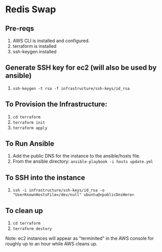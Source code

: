 # Redis Swap

## Pre-reqs
1. AWS CLI is installed and configured.
1. terraform is installed
1. ssh-keygen installed

## Generate SSH key for ec2 (will also be used by ansible)
1. `ssh-keygen -t rsa -f infrastructure/ssh-keys/id_rsa`

## To Provision the Infrastructure:
1. `cd terraform`
1. `terraform init`
1. `terraform apply`

## To Run Ansible
1. Add the public DNS for the instance to the ansible/hosts file.
2. From the ansible directory: `ansible-playbook -i hosts update.yml`

## To SSH into the instance
1. `ssh -i infrastructure/ssh-keys/id_rsa -o "UserKnownHostsFile=/dev/null" ubuntu@<publicDnsHere>`

## To clean up
1. `cd terraform`
1. `terraform destory`

Note: ec2 instances will appear as "terminited" in the AWS console for roughly up to an hour while AWS cleans up.